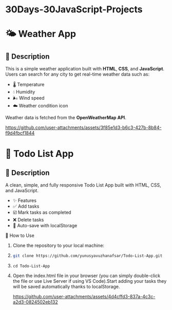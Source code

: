 # 30Days-30JavaScript-Projects
# 🌤️ Weather App
## 📌 Description

This is a simple weather application built with **HTML**, **CSS**, and **JavaScript**.  
Users can search for any city to get real-time weather data such as:

- 🌡️ Temperature  
- 💧 Humidity  
- 🌬️ Wind speed  
- ☁️ Weather condition icon

Weather data is fetched from the **OpenWeatherMap API**.

https://github.com/user-attachments/assets/3f85e1d3-b6c3-427b-8b84-f9d4fbcf1844

# 📝 Todo List App
## 📌 Description

A clean, simple, and fully responsive Todo List App built with HTML, CSS, and JavaScript.

- ✨ Features
- ✅ Add tasks
- ☑️ Mark tasks as completed
- ❌ Delete tasks
- 💾 Auto-save with localStorage 

🚀 How to Use
1.  Clone the repository to your local machine:
2. ```bash
   git clone https://github.com/yunusyavuzhanafsar/Todo-List-App.git
   ```
3. ```
   cd Todo-List-App
   ```
4. Open the index.html file in your browser (you can simply double-click the file or use Live Server if using VS Code).Start adding your tasks they will be saved automatically thanks to localStorage.

   https://github.com/user-attachments/assets/4d4cffd3-837a-4c3c-a2d3-0824502eb132



